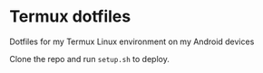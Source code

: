 # Termux dotfiles
Dotfiles for my Termux Linux environment on my Android devices

Clone the repo and run `setup.sh` to deploy.
